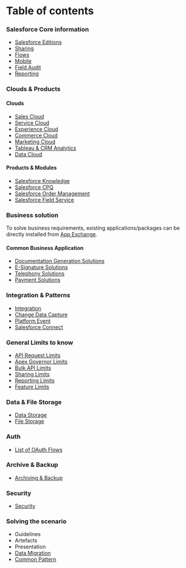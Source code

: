 # Table of contents
### Salesforce Core information
 - [Salesforce Editions](./Core/Editions.md)
 - [Sharing](./Core/Sharing.md)
 - [Flows](./Core/Flows.md)
 - [Mobile](Documention/Core/Mobile.md)
 - [Field Audit](./Core/FieldAudit.md)
 - [Reporting](./Core/Reporting)
### Clouds & Products
#### Clouds
 - [Sales Cloud](./Product%20&%20Clouds/SalesCloud.md)
 - [Service Cloud](./Product%20&%20Clouds/ServiceCloud.md)
 - [Experience Cloud](./Product%20&%20Clouds/ExperienceCloud.md)
 - [Commerce Cloud](./Product%20&%20Clouds/CommerceCloud.md)
 - [Marketing Cloud](./Product%20&%20Clouds/MarketingCloud.md)
 - [Tableau & CRM Analytics](./Product%20&%20Clouds/Tableau.md)
 - [Data Cloud](./Product%20&%20Clouds/DataCloud.md)
#### Products & Modules
 - [Salesforce Knowledge](./Product%20&%20Clouds/Knowledge.md)
 - [Salesforce CPQ](./Product%20&%20Clouds/addOn_CPQ.md)
 - [Salesforce Order Management](./Product%20&%20Clouds/addOn_OrderManagement.md)
 - [Salesforce Field Service](./Product%20&%20Clouds/addOn_FieldService.md)
### Business solution
To solve business requirements, existing applications/packages can be directly installed from [App Exchange](./Solutions/AppExchange.md).
#### Common Business Application 
- [Documentation Generation Solutions](./Solutions/DocumentGeneration.md)
- [E-Signature Solutions](./Solutions/ESignature.md)
- [Telephony Solutions](./Solutions/CTI.md)
- [Payment Solutions](./Solutions/Payment.md)
### Integration & Patterns
- [Integration](./Integration/Integration.md)
- [Change Data Capture](./Integration/ChangeDataCapture.md)
- [Platform Event](./Integration/PlatformEvent.md)
- [Salesforce Connect](./Integration/SalesforceConnect.md)
### General Limits to know
- [API Request Limits](./Limitations/APIRequestLimits.md)
- [Apex Governor Limits](./Limitations/ApexGovernorLimits.md)
- [Bulk API Limits](./Limitations/BulkApis.md)
- [Sharing Limits](./Limitations/SharingLimits.md)
- [Reporting Limits](./Limitations/ReportingLimits.md)
- [Feature Limits](./Limitations/FeatureLimits.md)
### Data & File Storage
- [Data Storage](./Storage/DataStorage.md)
- [File Storage](./Storage/FileStorage.md)
### Auth
- [List of OAuth Flows](./OAuth%20Flows/OAuthFlows.md)
### Archive & Backup
- [Archiving & Backup](./Archive%20&%20Backup/Archiving.md)
### Security
- [Security](./Security/Security.md)
### Solving the scenario
- Guidelines
- Artefacts
- Presentation
- [Data Migration](./Solving%20the%20scenario/DataMigration.md)
- [Common Pattern](./Solving%20the%20scenario/CommonPattern.md)